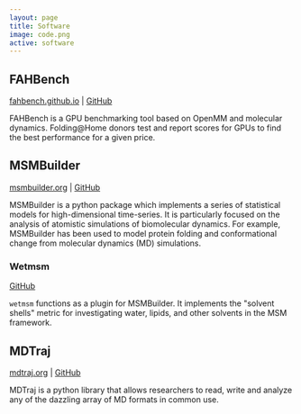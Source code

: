 ```yaml
---
layout: page
title: Software
image: code.png
active: software
---
```


## FAHBench

[fahbench.github.io](https://fahbench.github.io/) |
[GitHub](https://github.com/fahbench/fahbench/)

FAHBench is a GPU benchmarking tool based on OpenMM and molecular
dynamics. Folding@Home donors test and report scores for GPUs to find
the best performance for a given price.

## MSMBuilder

[msmbuilder.org](http://msmbuilder.org) |
[GitHub](https://github.com/msmbuilder/msmbuilder)

MSMBuilder is a python package which implements a series of
statistical models for high-dimensional time-series. It is
particularly focused on the analysis of atomistic simulations of
biomolecular dynamics. For example, MSMBuilder has been used to model
protein folding and conformational change from molecular dynamics (MD)
simulations.


### Wetmsm

[GitHub](https://github.com/mpharrigan/wetmsm)

`wetmsm` functions as a plugin for MSMBuilder. It implements the
"solvent shells" metric for investigating water, lipids, and other
solvents in the MSM framework. 

## MDTraj

[mdtraj.org](http://mdtraj.org) |
[GitHub](https://github.com/mdtraj/mdtraj)

MDTraj is a python library that allows researchers to read, write and
analyze any of the dazzling array of MD formats in common use.

<!--
vim: tw=70
-->
